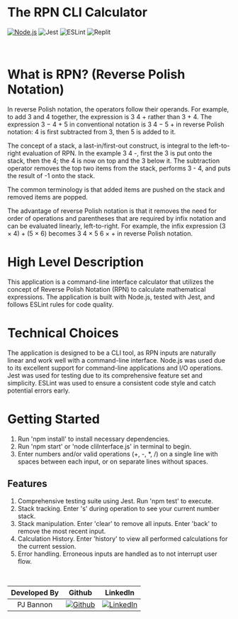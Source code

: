 # The RPN CLI Calculator

[![Node.js](https://img.shields.io/badge/node.js-%23339933.svg?style=for-the-badge&logo=node.js&logoColor=white)](https://nodejs.org/)
![Jest](https://img.shields.io/badge/-jest-%23C21325?style=for-the-badge&logo=jest&logoColor=white)
![ESLint](https://img.shields.io/badge/ESLint-4B3263?style=for-the-badge&logo=eslint&logoColor=white)
![Replit](https://img.shields.io/badge/Replit-DD1200?style=for-the-badge&logo=Replit&logoColor=white)
</div>

<br/>

# What is RPN? (Reverse Polish Notation)
In reverse Polish notation, the operators follow their operands. For example, to add 3 and 4 together, the expression is 3 4 + rather than 3 + 4. The expression 3 − 4 + 5 in conventional notation is 3 4 − 5 + in reverse Polish notation: 4 is first subtracted from 3, then 5 is added to it.

The concept of a stack, a last-in/first-out construct, is integral to the left-to-right evaluation of RPN. In the example 3 4 -, first the 3 is put onto the stack, then the 4; the 4 is now on top and the 3 below it. The subtraction operator removes the top two items from the stack, performs 3 - 4, and puts the result of -1 onto the stack.

The common terminology is that added items are pushed on the stack and removed items are popped.

The advantage of reverse Polish notation is that it removes the need for order of operations and parentheses that are required by infix notation and can be evaluated linearly, left-to-right. For example, the infix expression (3 × 4) + (5 × 6) becomes 3 4 × 5 6 × + in reverse Polish notation.

# High Level Description
This application is a command-line interface calculator that utilizes the concept of Reverse Polish Notation (RPN) to calculate mathematical expressions. The application is built with Node.js, tested with Jest, and follows ESLint rules for code quality.


# Technical Choices
The application is designed to be a CLI tool, as RPN inputs are naturally linear and work well with a command-line interface. Node.js was used due to its excellent support for command-line applications and I/O operations. Jest was used for testing due to its comprehensive feature set and simplicity. ESLint was used to ensure a consistent code style and catch potential errors early.

# Getting Started
1. Run 'npm install' to install necessary dependencies.
2. Run 'npm start' or 'node cliInterface.js' in terminal to begin.
3. Enter numbers and/or valid operations (+, -, *, /) on a single line with spaces between each input, or on separate lines without spaces.

## Features
1. Comprehensive testing suite using Jest. Run 'npm test' to execute.
2. Stack tracking. Enter 's' during operation to see your current number stack.
3. Stack manipulation. Enter 'clear' to remove all inputs. Enter 'back' to remove the most recent input.
4. Calculation History. Enter 'history' to view all performed calculations for the current session.
5. Error handling. Erroneous inputs are handled as to not interrupt user flow.

<br/>

| Developed By       | Github          | LinkedIn        |
| :------------------: | :-------------: | :-------------: |
| PJ Bannon | [![Github](https://img.shields.io/badge/github-%23121011.svg?style=for-the-badge&logo=github&logoColor=white)](https://github.com/Yomkool) | [![LinkedIn](https://img.shields.io/badge/LinkedIn-%230077B5.svg?logo=linkedin&logoColor=white)](https://www.linkedin.com/in/paulbannon/) |